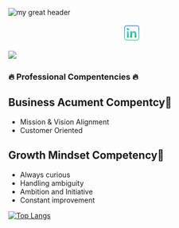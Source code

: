 ![my great header](AnnyeongAloha.png)

<p align="center">
    <a href="https://www.linkedin.com/in/JustinTabios/" target="_blank" rel="noopener
    noreferrer"><img height="38" src="icons8-linkedin-64.png"></a>&nbsp;&nbsp;
</p>


<img src="https://visitor-badge.glitch.me/badge?page_id=AnnyeongAloha" width="110px">



### 🔥 Professional Compentencies 🔥


## Business Acument Compentcy👔
- Mission & Vision Alignment
- Customer Oriented
## Growth Mindset Competency🧠
- Always curious 
- Handling ambiguity
- Ambition and Initiative
- Constant improvement 

[![Top Langs](https://github-readme-stats.vercel.app/api/top-langs/?username=AnnyeongAloha&theme=midnight-purple)](https://github.com/AnnyeongAloha/github-readme-stats)


<!--
**AnnyeongAloha/AnnyeongAloha** is a ✨ _special_ ✨ repository because its `README.md` (this file) appears on your GitHub profile.

Here are some ideas to get you started:

- 🔭 I’m currently working on ...
- 🌱 I’m currently learning ...
- 👯 I’m looking to collaborate on ...
- 🤔 I’m looking for help with ...
- 💬 Ask me about ...
- 📫 How to reach me: ...
- 😄 Pronouns: ...
- ⚡ Fun fact: ...
-->
